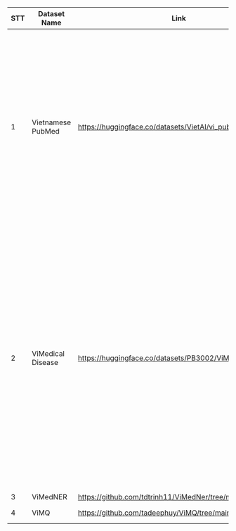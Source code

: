 | STT | Dataset Name      | Link        | Description | Size | Paper | Type |
|-----|-------------------|-------------|-------------|------|-------|------|
|1    | Vietnamese PubMed | https://huggingface.co/datasets/VietAI/vi_pubmed | 20M Vietnamese PubMed biomedical abstracts translated by the state-of-the-art English-Vietnamese Translation project. The data has been used as unlabeled dataset for pretraining a Vietnamese Biomedical-domain Transformer model. | 23 GB | https://arxiv.org/pdf/2210.05598 | Text |
|2    | ViMedical Disease | https://huggingface.co/datasets/PB3002/ViMedical_Disease | This dataset contains over 12K+ questions and symptoms related to various common diseases in Vietnamese. It's designed to aid in the classification of medical symptoms and provide preliminary disease identification. The dataset covers a wide range of diseases, including cardiovascular, digestive, neurological, dermatological, endocrine, and others. | 1.75 MB |  | Text |
| 3   | ViMedNER | https://github.com/tdtrinh11/ViMedNer/tree/main/ViMedNER | | | https://publications.eai.eu/index.php/inis/article/view/5221/3275 | Text |
| 4   | ViMQ     | https://github.com/tadeephuy/ViMQ/tree/main/data | | | https://link.springer.com/chapter/10.1007/978-3-030-92310-5_76 | Text |
